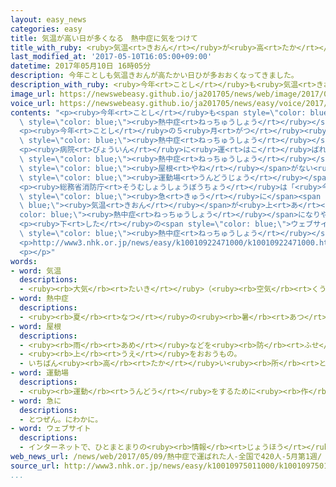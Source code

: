 ```yaml
---
layout: easy_news
categories: easy
title: 気温が高い日が多くなる　熱中症に気をつけて
title_with_ruby: <ruby>気温<rt>きおん</rt></ruby>が<ruby>高<rt>たか</rt></ruby>い<ruby>日<rt>ひ</rt></ruby>が<ruby>多<rt>おお</rt></ruby>くなる　<ruby>熱中症<rt>ねっちゅうしょう</rt></ruby>に<ruby>気<rt>き</rt></ruby>をつけて
last_modified_at: '2017-05-10T16:05:00+09:00'
datetime: 2017年05月10日 16時05分
description: 今年ことしも気温きおんが高たかい日ひが多おおくなってきました。
description_with_ruby: <ruby>今年<rt>ことし</rt></ruby>も<ruby>気温<rt>きおん</rt></ruby>が<ruby>高<rt>たか</rt></ruby>い<ruby>日<rt>ひ</rt></ruby>が<ruby>多<rt>おお</rt></ruby>くなってきました。
image_url: https://newswebeasy.github.io/ja201705/news/web/image/2017/05/10/k10010975011000.jpg
voice_url: https://newswebeasy.github.io/ja201705/news/easy/voice/2017/05/10/k10010975011000.mp3
contents: "<p><ruby>今年<rt>ことし</rt></ruby>も<span style=\"color: blue;\"><ruby>気温<rt>きおん</rt></ruby></span>が<ruby>高<rt>たか</rt></ruby>い<ruby>日<rt>ひ</rt></ruby>が<ruby>多<rt>おお</rt></ruby>くなってきました。<ruby>総務省消防庁<rt>そうむしょうしょうぼうちょう</rt></ruby>は<span\
  \ style=\"color: blue;\"><ruby>熱中症<rt>ねっちゅうしょう</rt></ruby></span>で<ruby>病院<rt>びょういん</rt></ruby>に<ruby>運<rt>はこ</rt></ruby>ばれた<ruby>人<rt>ひと</rt></ruby>が<ruby>何<rt>なん</rt></ruby><ruby>人<rt>にん</rt></ruby>いるか<ruby>毎年<rt>まいとし</rt></ruby>５<ruby>月<rt>がつ</rt></ruby>から<ruby>調<rt>しら</rt></ruby>べています。</p>\n\
  <p><ruby>今年<rt>ことし</rt></ruby>の５<ruby>月<rt>がつ</rt></ruby><ruby>１日<rt>ついたち</rt></ruby>～<ruby>７日<rt>なのか</rt></ruby>の１<ruby>週間<rt>しゅうかん</rt></ruby>には、４２２<ruby>人<rt>にん</rt></ruby>が<span\
  \ style=\"color: blue;\"><ruby>熱中症<rt>ねっちゅうしょう</rt></ruby></span>で<ruby>病院<rt>びょういん</rt></ruby>に<ruby>運<rt>はこ</rt></ruby>ばれました。<ruby>去年<rt>きょねん</rt></ruby>より９<ruby>人<rt>にん</rt></ruby><ruby>多<rt>おお</rt></ruby>くなりました。４２２<ruby>人<rt>にん</rt></ruby>の<ruby>中<rt>なか</rt></ruby>で<ruby>１人<rt>ひとり</rt></ruby>が<ruby>亡<rt>な</rt></ruby>くなって、１３５<ruby>人<rt>にん</rt></ruby>が<ruby>入院<rt>にゅういん</rt></ruby>しました。</p>\n\
  <p><ruby>病院<rt>びょういん</rt></ruby>に<ruby>運<rt>はこ</rt></ruby>ばれた<ruby>人<rt>ひと</rt></ruby>の４５％は６５<ruby>歳<rt>さい</rt></ruby><ruby>以上<rt>いじょう</rt></ruby>でした。２７％は０<ruby>歳<rt>さい</rt></ruby>〜１７<ruby>歳<rt>さい</rt></ruby>の<ruby>子<rt>こ</rt></ruby>どもでした。<span\
  \ style=\"color: blue;\"><ruby>熱中症<rt>ねっちゅうしょう</rt></ruby></span>になった<ruby>場所<rt>ばしょ</rt></ruby>は、<ruby>家<rt>いえ</rt></ruby>の<ruby>中<rt>なか</rt></ruby>や<ruby>庭<rt>にわ</rt></ruby>が３１％、<span\
  \ style=\"color: blue;\"><ruby>屋根<rt>やね</rt></ruby></span>がない<ruby>駐車場<rt>ちゅうしゃじょう</rt></ruby>や<span\
  \ style=\"color: blue;\"><ruby>運動場<rt>うんどうじょう</rt></ruby></span>などが２１％でした。</p>\n\
  <p><ruby>総務省消防庁<rt>そうむしょうしょうぼうちょう</rt></ruby>は「<ruby>今<rt>いま</rt></ruby>の<ruby>季節<rt>きせつ</rt></ruby>は、まだ<ruby>体<rt>からだ</rt></ruby>が<ruby>暑<rt>あつ</rt></ruby>さに<ruby>慣<rt>な</rt></ruby>れていません。<span\
  \ style=\"color: blue;\"><ruby>急<rt>きゅう</rt></ruby>に</span><span style=\"color:\
  \ blue;\"><ruby>気温<rt>きおん</rt></ruby></span>が<ruby>上<rt>あ</rt></ruby>がると<span style=\"\
  color: blue;\"><ruby>熱中症<rt>ねっちゅうしょう</rt></ruby></span>になりやすいので、<ruby>気<rt>き</rt></ruby>をつけてください」と<ruby>言<rt>い</rt></ruby>っています。</p>\n\
  <p><ruby>下<rt>した</rt></ruby>の<span style=\"color: blue;\">ウェブサイト</span>には、<span\
  \ style=\"color: blue;\"><ruby>熱中症<rt>ねっちゅうしょう</rt></ruby></span>にならないためにどうしたらいいかをやさしい<ruby>日本語<rt>にほんご</rt></ruby>で<ruby>書<rt>か</rt></ruby>いてあります。</p>\n\
  <p>http://www3.nhk.or.jp/news/easy/k10010922471000/k10010922471000.html</p>\n<p></p>\n\
  <p></p>"
words:
- word: 気温
  descriptions:
  - <ruby><rb>大気</rb><rt>たいき</rt></ruby>（<ruby><rb>空気</rb><rt>くうき</rt></ruby>）の<ruby><rb>温度</rb><rt>おんど</rt></ruby>。
- word: 熱中症
  descriptions:
  - <ruby><rb>夏</rb><rt>なつ</rt></ruby>の<ruby><rb>暑</rb><rt>あつ</rt></ruby>さなどで、<ruby><rb>熱</rb><rt>ねつ</rt></ruby>が<ruby><rb>体内</rb><rt>たいない</rt></ruby>にたまって<ruby><rb>起</rb><rt>お</rt></ruby>こる<ruby><rb>病気</rb><rt>びょうき</rt></ruby>。ひどい<ruby><rb>頭痛</rb><rt>ずつう</rt></ruby>がしたり、<ruby><rb>気</rb><rt>き</rt></ruby>を<ruby><rb>失</rb><rt>うしな</rt></ruby>ったりする。
- word: 屋根
  descriptions:
  - <ruby><rb>雨</rb><rt>あめ</rt></ruby>などを<ruby><rb>防</rb><rt>ふせ</rt></ruby>ぐために、<ruby><rb>家</rb><rt>いえ</rt></ruby>をおおうもの。
  - <ruby><rb>上</rb><rt>うえ</rt></ruby>をおおうもの。
  - いちばん<ruby><rb>高</rb><rt>たか</rt></ruby>い<ruby><rb>所</rb><rt>ところ</rt></ruby>。
- word: 運動場
  descriptions:
  - <ruby><rb>運動</rb><rt>うんどう</rt></ruby>をするために<ruby><rb>作</rb><rt>つく</rt></ruby>られた<ruby><rb>広</rb><rt>ひろ</rt></ruby>い<ruby><rb>場所</rb><rt>ばしょ</rt></ruby>。
- word: 急に
  descriptions:
  - とつぜん。にわかに。
- word: ウェブサイト
  descriptions:
  - インターネットで、ひとまとまりの<ruby><rb>情報</rb><rt>じょうほう</rt></ruby>が<ruby><rb>置</rb><rt>お</rt></ruby>かれている<ruby><rb>場所</rb><rt>ばしょ</rt></ruby>。サイト。
web_news_url: /news/web/2017/05/09/熱中症で運ばれた人-全国で420人-5月第1週/
source_url: http://www3.nhk.or.jp/news/easy/k10010975011000/k10010975011000.html
...
```

